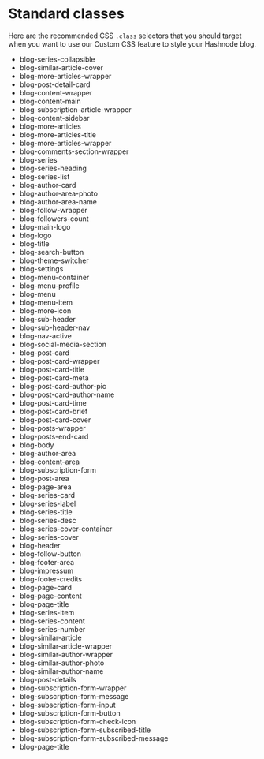 # Standard classes

Here are the recommended CSS `.class` selectors that you should target when you want to use our Custom CSS feature to style your Hashnode blog.

- blog-series-collapsible
- blog-similar-article-cover
- blog-more-articles-wrapper
- blog-post-detail-card
- blog-content-wrapper
- blog-content-main
- blog-subscription-article-wrapper
- blog-content-sidebar
- blog-more-articles
- blog-more-articles-title
- blog-more-articles-wrapper
- blog-comments-section-wrapper
- blog-series
- blog-series-heading
- blog-series-list
- blog-author-card
- blog-author-area-photo
- blog-author-area-name
- blog-follow-wrapper
- blog-followers-count
- blog-main-logo
- blog-logo
- blog-title
- blog-search-button
- blog-theme-switcher
- blog-settings
- blog-menu-container
- blog-menu-profile
- blog-menu
- blog-menu-item
- blog-more-icon
- blog-sub-header
- blog-sub-header-nav
- blog-nav-active
- blog-social-media-section
- blog-post-card
- blog-post-card-wrapper
- blog-post-card-title
- blog-post-card-meta
- blog-post-card-author-pic
- blog-post-card-author-name
- blog-post-card-time
- blog-post-card-brief
- blog-post-card-cover
- blog-posts-wrapper
- blog-posts-end-card
- blog-body
- blog-author-area
- blog-content-area
- blog-subscription-form
- blog-post-area
- blog-page-area
- blog-series-card
- blog-series-label
- blog-series-title
- blog-series-desc
- blog-series-cover-container
- blog-series-cover
- blog-header
- blog-follow-button
- blog-footer-area
- blog-impressum
- blog-footer-credits
- blog-page-card
- blog-page-content
- blog-page-title
- blog-series-item
- blog-series-content
- blog-series-number
- blog-similar-article
- blog-similar-article-wrapper
- blog-similar-author-wrapper
- blog-similar-author-photo
- blog-similar-author-name
- blog-post-details
- blog-subscription-form-wrapper
- blog-subscription-form-message
- blog-subscription-form-input
- blog-subscription-form-button
- blog-subscription-form-check-icon
- blog-subscription-form-subscribed-title
- blog-subscription-form-subscribed-message
- blog-page-title
